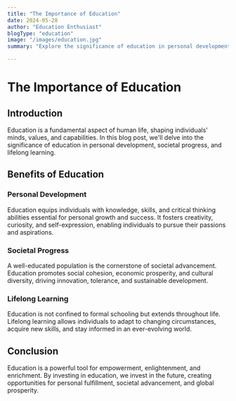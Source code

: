 ```yaml
---
title: "The Importance of Education"
date: 2024-05-28
author: "Education Enthusiast"
blogType: "education"
image: "/images/education.jpg"
summary: "Explore the significance of education in personal development, societal progress, and lifelong learning."

---
```


# The Importance of Education

## Introduction

Education is a fundamental aspect of human life, shaping individuals' minds, values, and capabilities. In this blog post, we'll delve into the significance of education in personal development, societal progress, and lifelong learning.

## Benefits of Education

### Personal Development

Education equips individuals with knowledge, skills, and critical thinking abilities essential for personal growth and success. It fosters creativity, curiosity, and self-expression, enabling individuals to pursue their passions and aspirations.

### Societal Progress

A well-educated population is the cornerstone of societal advancement. Education promotes social cohesion, economic prosperity, and cultural diversity, driving innovation, tolerance, and sustainable development.

### Lifelong Learning

Education is not confined to formal schooling but extends throughout life. Lifelong learning allows individuals to adapt to changing circumstances, acquire new skills, and stay informed in an ever-evolving world.

## Conclusion

Education is a powerful tool for empowerment, enlightenment, and enrichment. By investing in education, we invest in the future, creating opportunities for personal fulfillment, societal advancement, and global prosperity.
